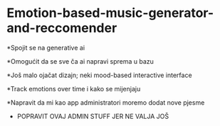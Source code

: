 # Emotion-based-music-generator-and-reccomender
*Spojit se na generative ai

*Omogućit da se sve ča ai napravi sprema u bazu

*Još malo ojačat dizajn; neki mood-based interactive interface

*Track emotions over time i kako se mijenjaju

*Napravit da mi kao app administratori moremo dodat nove pjesme 

* POPRAVIT OVAJ ADMIN STUFF JER NE VALJA JOŠ
